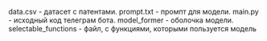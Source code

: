 data.csv - датасет с патентами.
prompt.txt - промпт для модели.
main.py - исходный код телеграм бота.
model_former - оболочка модели.
selectable_functions - файл, с функциями, которыми пользуется модель
